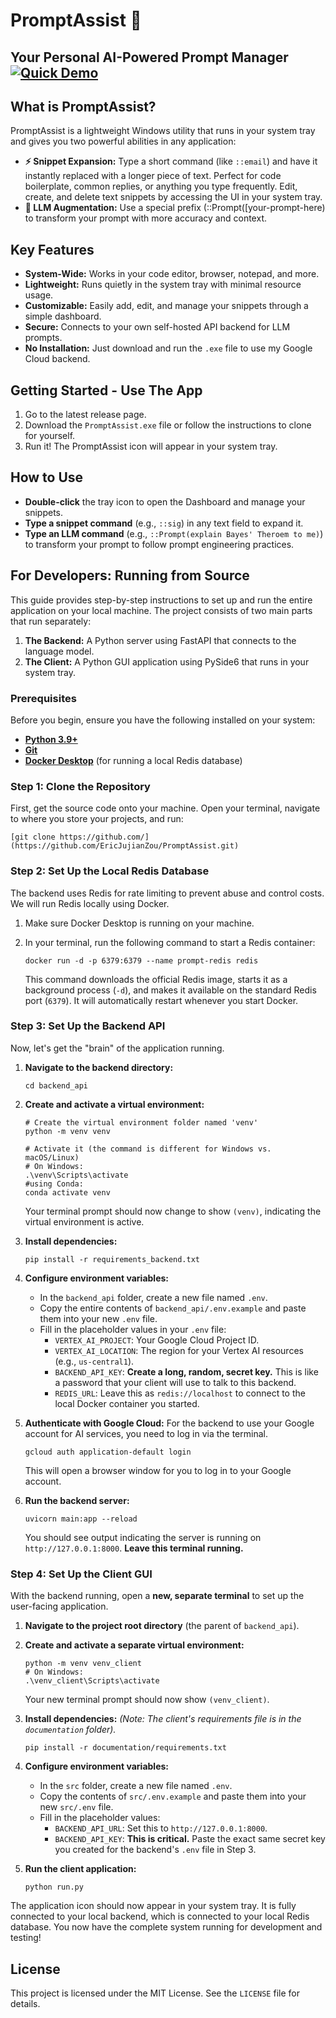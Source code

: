# PromptAssist 🚀

**Your Personal AI-Powered Prompt Manager**
[![Quick Demo](https://img.youtube.com/vi/oFcH-L0bwaI/maxresdefault.jpg)](https://youtu.be/oFcH-L0bwaI)
---

## What is PromptAssist?

PromptAssist is a lightweight Windows utility that runs in your system tray and gives you two powerful abilities in any application:

-   **⚡ Snippet Expansion:** Type a short command (like `::email`) and have it instantly replaced with a longer piece of text. Perfect for code boilerplate, common replies, or anything you type frequently. Edit, create, and delete text snippets by accessing the UI in your system tray.
-   **🧠 LLM Augmentation:** Use a special prefix (::Prompt([your-prompt-here) to transform your prompt with more accuracy and context.

## Key Features

-   **System-Wide:** Works in your code editor, browser, notepad, and more.
-   **Lightweight:** Runs quietly in the system tray with minimal resource usage.
-   **Customizable:** Easily add, edit, and manage your snippets through a simple dashboard.
-   **Secure:** Connects to your own self-hosted API backend for LLM prompts.
-   **No Installation:** Just download and run the `.exe` file to use my Google Cloud backend.

## Getting Started - Use The App

1.  Go to the latest release page.
2.  Download the `PromptAssist.exe` file or follow the instructions to clone for yourself.
3.  Run it! The PromptAssist icon will appear in your system tray.

## How to Use

-   **Double-click** the tray icon to open the Dashboard and manage your snippets.
-   **Type a snippet command** (e.g., `::sig`) in any text field to expand it.
-   **Type an LLM command** (e.g., `::Prompt(explain Bayes' Theroem to me)`) to transform your prompt to follow prompt engineering practices.

## For Developers: Running from Source

This guide provides step-by-step instructions to set up and run the entire application on your local machine. The project consists of two main parts that run separately:

1.  **The Backend:** A Python server using FastAPI that connects to the language model.
2.  **The Client:** A Python GUI application using PySide6 that runs in your system tray.

### Prerequisites

Before you begin, ensure you have the following installed on your system:

-   [**Python 3.9+**](https://www.python.org/downloads/)
-   [**Git**](https://git-scm.com/downloads/)
-   [**Docker Desktop**](https://www.docker.com/products/docker-desktop/) (for running a local Redis database)

### Step 1: Clone the Repository

First, get the source code onto your machine. Open your terminal, navigate to where you store your projects, and run:

```shell
[git clone https://github.com/](https://github.com/EricJujianZou/PromptAssist.git)

```

### Step 2: Set Up the Local Redis Database

The backend uses Redis for rate limiting to prevent abuse and control costs. We will run Redis locally using Docker.

1.  Make sure Docker Desktop is running on your machine.
2.  In your terminal, run the following command to start a Redis container:

    ```shell
    docker run -d -p 6379:6379 --name prompt-redis redis
    ```

    This command downloads the official Redis image, starts it as a background process (`-d`), and makes it available on the standard Redis port (`6379`). It will automatically restart whenever you start Docker.

### Step 3: Set Up the Backend API

Now, let's get the "brain" of the application running.

1.  **Navigate to the backend directory:**

    ```shell
    cd backend_api
    ```

2.  **Create and activate a virtual environment:**

    ```shell
    # Create the virtual environment folder named 'venv'
    python -m venv venv

    # Activate it (the command is different for Windows vs. macOS/Linux)
    # On Windows:
    .\venv\Scripts\activate
    #using Conda:
    conda activate venv
    ```
    Your terminal prompt should now change to show `(venv)`, indicating the virtual environment is active.

3.  **Install dependencies:**

    ```shell
    pip install -r requirements_backend.txt
    ```

4.  **Configure environment variables:**
    -   In the `backend_api` folder, create a new file named `.env`.
    -   Copy the entire contents of `backend_api/.env.example` and paste them into your new `.env` file.
    -   Fill in the placeholder values in your `.env` file:
        -   `VERTEX_AI_PROJECT`: Your Google Cloud Project ID.
        -   `VERTEX_AI_LOCATION`: The region for your Vertex AI resources (e.g., `us-central1`).
        -   `BACKEND_API_KEY`: **Create a long, random, secret key.** This is like a password that your client will use to talk to this backend.
        -   `REDIS_URL`: Leave this as `redis://localhost` to connect to the local Docker container you started.

5.  **Authenticate with Google Cloud:**
    For the backend to use your Google account for AI services, you need to log in via the terminal.
    ```shell
    gcloud auth application-default login
    ```
    This will open a browser window for you to log in to your Google account.

6.  **Run the backend server:**

    ```shell
    uvicorn main:app --reload
    ```
    You should see output indicating the server is running on `http://127.0.0.1:8000`. **Leave this terminal running.**

### Step 4: Set Up the Client GUI

With the backend running, open a **new, separate terminal** to set up the user-facing application.

1.  **Navigate to the project root directory** (the parent of `backend_api`).

2.  **Create and activate a separate virtual environment:**

    ```shell
    python -m venv venv_client
    # On Windows:
    .\venv_client\Scripts\activate
    ```
    Your new terminal prompt should now show `(venv_client)`.

3.  **Install dependencies:**
    *(Note: The client's requirements file is in the `documentation` folder).*

    ```shell
    pip install -r documentation/requirements.txt
    ```

4.  **Configure environment variables:**
    -   In the `src` folder, create a new file named `.env`.
    -   Copy the contents of `src/.env.example` and paste them into your new `src/.env` file.
    -   Fill in the placeholder values:
        -   `BACKEND_API_URL`: Set this to `http://127.0.0.1:8000`.
        -   `BACKEND_API_KEY`: **This is critical.** Paste the exact same secret key you created for the backend's `.env` file in Step 3.

5.  **Run the client application:**

    ```shell
    python run.py
    ```

The application icon should now appear in your system tray. It is fully connected to your local backend, which is connected to your local Redis database. You now have the complete system running for development and testing!

## License

This project is licensed under the MIT License. See the `LICENSE` file for details.
